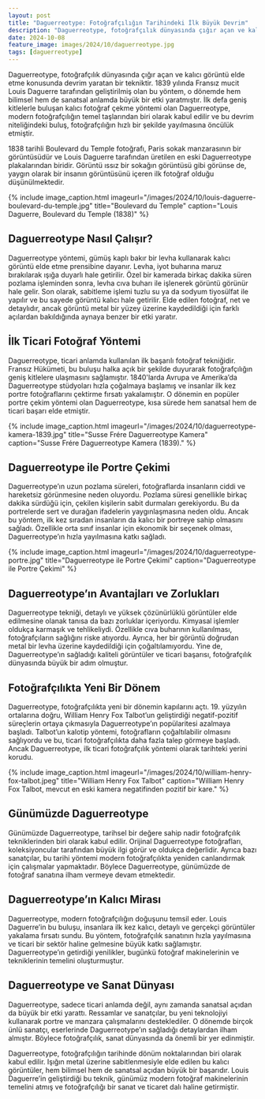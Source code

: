 ```yaml
---
layout: post
title: "Daguerreotype: Fotoğrafçılığın Tarihindeki İlk Büyük Devrim"
description: "Daguerreotype, fotoğrafçılık dünyasında çığır açan ve kalıcı görüntü elde etme konusunda devrim yaratan bir tekniktir."
date: 2024-10-08
feature_image: images/2024/10/daguerreotype.jpg
tags: [daguerreotype]
---
```


Daguerreotype, fotoğrafçılık dünyasında çığır açan ve kalıcı görüntü elde etme konusunda devrim yaratan bir tekniktir. 1839 yılında Fransız mucit Louis Daguerre tarafından geliştirilmiş olan bu yöntem, o dönemde hem bilimsel hem de sanatsal anlamda büyük bir etki yaratmıştır. İlk defa geniş kitlelerle buluşan kalıcı fotoğraf çekme yöntemi olan Daguerreotype, modern fotoğrafçılığın temel taşlarından biri olarak kabul edilir ve bu devrim niteliğindeki buluş, fotoğrafçılığın hızlı bir şekilde yayılmasına öncülük etmiştir.

<!--more-->

1838 tarihli Boulevard du Temple fotoğrafı, Paris sokak manzarasının bir görüntüsüdür ve Louis Daguerre tarafından üretilen en eski Daguerreotype plakalarından biridir. Görüntü ıssız bir sokağın görüntüsü gibi görünse de, yaygın olarak bir insanın görüntüsünü içeren ilk fotoğraf olduğu düşünülmektedir.

{% include image_caption.html imageurl="/images/2024/10/louis-daguerre-boulevard-du-temple.jpg" title="Boulevard du Temple" caption="Louis Daguerre, Boulevard du Temple (1838)" %}

## Daguerreotype Nasıl Çalışır?

Daguerreotype yöntemi, gümüş kaplı bakır bir levha kullanarak kalıcı görüntü elde etme prensibine dayanır. Levha, iyot buharına maruz bırakılarak ışığa duyarlı hale getirilir. Özel bir kamerada birkaç dakika süren pozlama işleminden sonra, levha cıva buharı ile işlenerek görüntü görünür hale gelir. Son olarak, sabitleme işlemi tuzlu su ya da sodyum tiyosülfat ile yapılır ve bu sayede görüntü kalıcı hale getirilir. Elde edilen fotoğraf, net ve detaylıdır, ancak görüntü metal bir yüzey üzerine kaydedildiği için farklı açılardan bakıldığında aynaya benzer bir etki yaratır.

## İlk Ticari Fotoğraf Yöntemi

Daguerreotype, ticari anlamda kullanılan ilk başarılı fotoğraf tekniğidir. Fransız Hükümeti, bu buluşu halka açık bir şekilde duyurarak fotoğrafçılığın geniş kitlelere ulaşmasını sağlamıştır. 1840'larda Avrupa ve Amerika’da Daguerreotype stüdyoları hızla çoğalmaya başlamış ve insanlar ilk kez portre fotoğraflarını çektirme fırsatı yakalamıştır. O dönemin en popüler portre çekim yöntemi olan Daguerreotype, kısa sürede hem sanatsal hem de ticari başarı elde etmiştir.

{% include image_caption.html imageurl="/images/2024/10/daguerreotype-kamera-1839.jpg" title="Susse Frére Daguerreotype Kamera" caption="Susse Frére Daguerreotype Kamera (1839)." %}

## Daguerreotype ile Portre Çekimi

Daguerreotype’ın uzun pozlama süreleri, fotoğraflarda insanların ciddi ve hareketsiz görünmesine neden oluyordu. Pozlama süresi genellikle birkaç dakika sürdüğü için, çekilen kişilerin sabit durmaları gerekiyordu. Bu da portrelerde sert ve durağan ifadelerin yaygınlaşmasına neden oldu. Ancak bu yöntem, ilk kez sıradan insanların da kalıcı bir portreye sahip olmasını sağladı. Özellikle orta sınıf insanlar için ekonomik bir seçenek olması, Daguerreotype’ın hızla yayılmasına katkı sağladı.

{% include image_caption.html imageurl="/images/2024/10/daguerreotype-portre.jpg" title="Daguerreotype ile Portre Çekimi" caption="Daguerreotype ile Portre Çekimi" %}

## Daguerreotype’ın Avantajları ve Zorlukları

Daguerreotype tekniği, detaylı ve yüksek çözünürlüklü görüntüler elde edilmesine olanak tanısa da bazı zorluklar içeriyordu. Kimyasal işlemler oldukça karmaşık ve tehlikeliydi. Özellikle cıva buharının kullanılması, fotoğrafçıların sağlığını riske atıyordu. Ayrıca, her bir görüntü doğrudan metal bir levha üzerine kaydedildiği için çoğaltılamıyordu. Yine de, Daguerreotype’ın sağladığı kaliteli görüntüler ve ticari başarısı, fotoğrafçılık dünyasında büyük bir adım olmuştur.

## Fotoğrafçılıkta Yeni Bir Dönem

Daguerreotype, fotoğrafçılıkta yeni bir dönemin kapılarını açtı. 19. yüzyılın ortalarına doğru, William Henry Fox Talbot’un geliştirdiği negatif-pozitif süreçlerin ortaya çıkmasıyla Daguerreotype’ın popülaritesi azalmaya başladı. Talbot’un kalotip yöntemi, fotoğrafların çoğaltılabilir olmasını sağlıyordu ve bu, ticari fotoğrafçılıkta daha fazla talep görmeye başladı. Ancak Daguerreotype, ilk ticari fotoğrafçılık yöntemi olarak tarihteki yerini korudu.

{% include image_caption.html imageurl="/images/2024/10/william-henry-fox-talbot.jpeg" title="William Henry Fox Talbot" caption="William Henry Fox Talbot, mevcut en eski kamera negatifinden pozitif bir kare." %}

## Günümüzde Daguerreotype

Günümüzde Daguerreotype, tarihsel bir değere sahip nadir fotoğrafçılık tekniklerinden biri olarak kabul edilir. Orijinal Daguerreotype fotoğrafları, koleksiyoncular tarafından büyük ilgi görür ve oldukça değerlidir. Ayrıca bazı sanatçılar, bu tarihi yöntemi modern fotoğrafçılıkta yeniden canlandırmak için çalışmalar yapmaktadır. Böylece Daguerreotype, günümüzde de fotoğraf sanatına ilham vermeye devam etmektedir.

## Daguerreotype’ın Kalıcı Mirası

Daguerreotype, modern fotoğrafçılığın doğuşunu temsil eder. Louis Daguerre’in bu buluşu, insanlara ilk kez kalıcı, detaylı ve gerçekçi görüntüler yakalama fırsatı sundu. Bu yöntem, fotoğrafçılık sanatının hızla yayılmasına ve ticari bir sektör haline gelmesine büyük katkı sağlamıştır. Daguerreotype’ın getirdiği yenilikler, bugünkü fotoğraf makinelerinin ve tekniklerinin temelini oluşturmuştur.

## Daguerreotype ve Sanat Dünyası

Daguerreotype, sadece ticari anlamda değil, aynı zamanda sanatsal açıdan da büyük bir etki yarattı. Ressamlar ve sanatçılar, bu yeni teknolojiyi kullanarak portre ve manzara çalışmalarını desteklediler. O dönemde birçok ünlü sanatçı, eserlerinde Daguerreotype’ın sağladığı detaylardan ilham almıştır. Böylece fotoğrafçılık, sanat dünyasında da önemli bir yer edinmiştir.

Daguerreotype, fotoğrafçılığın tarihinde dönüm noktalarından biri olarak kabul edilir. Işığın metal üzerine sabitlenmesiyle elde edilen bu kalıcı görüntüler, hem bilimsel hem de sanatsal açıdan büyük bir başarıdır. Louis Daguerre’in geliştirdiği bu teknik, günümüz modern fotoğraf makinelerinin temelini atmış ve fotoğrafçılığı bir sanat ve ticaret dalı haline getirmiştir.


